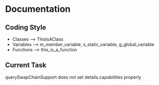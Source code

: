 # Documentation

## Coding Style
* Classes --> ThisIsAClass
* Variables --> m_member_variable, s_static_variable, g_global_variable 
* Functions --> this_is_a_function

## Current Task
querySwapChainSupport does not set details.capabilities properly
